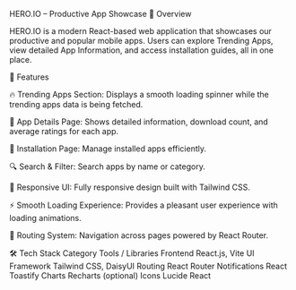 HERO.IO – Productive App Showcase
🚀 Overview

HERO.IO is a modern React-based web application that showcases our productive and popular mobile apps.
Users can explore Trending Apps, view detailed App Information, and access installation guides, all in one place.

🌟 Features

🔥 Trending Apps Section: Displays a smooth loading spinner while the trending apps data is being fetched.

📱 App Details Page: Shows detailed information, download count, and average ratings for each app.

💾 Installation Page: Manage installed apps efficiently.

🔍 Search & Filter: Search apps by name or category.

💜 Responsive UI: Fully responsive design built with Tailwind CSS.

⚡ Smooth Loading Experience: Provides a pleasant user experience with loading animations.

🧭 Routing System: Navigation across pages powered by React Router.

🛠️ Tech Stack
Category	Tools / Libraries
Frontend	React.js, Vite
UI Framework	Tailwind CSS, DaisyUI
Routing	React Router
Notifications	React Toastify
Charts	Recharts (optional)
Icons	Lucide React
